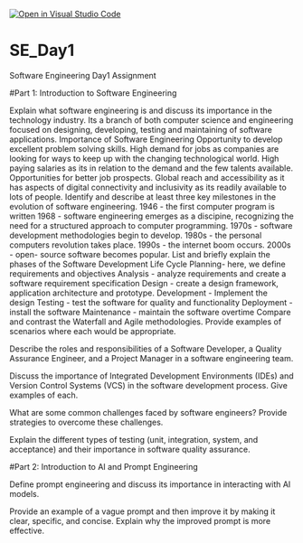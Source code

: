 [![Open in Visual Studio Code](https://classroom.github.com/assets/open-in-vscode-2e0aaae1b6195c2367325f4f02e2d04e9abb55f0b24a779b69b11b9e10269abc.svg)](https://classroom.github.com/online_ide?assignment_repo_id=18545272&assignment_repo_type=AssignmentRepo)
# SE_Day1
Software Engineering Day1 Assignment

#Part 1: Introduction to Software Engineering

Explain what software engineering is and discuss its importance in the technology industry.
Its a branch of both computer science and engineering focused on designing, developing, testing and maintaining of software applications.
Importance of Software Engineering
Opportunity to develop excellent problem solving skills.
High demand for jobs as companies are looking for ways to keep up with the changing technological world.
High paying salaries as its in relation to the demand and the few talents available.
Opportunities for better job prospects.
Global reach and accessibility as it has aspects of digital connectivity and inclusivity as its readily available to lots of people.
Identify and describe at least three key milestones in the evolution of software engineering.
1946 - the first computer program is written
1968 - software engineering emerges as a discipine, recognizing the need for a structured approach to computer programming.
1970s - software development methodologies begin to develop.
1980s - the personal computers revolution takes place.
1990s - the internet boom occurs.
2000s - open- source software becomes popular.
List and briefly explain the phases of the Software Development Life Cycle
Planning- here, we define requirements and objectives
Analysis - analyze requirements and create a software requirement specification
Design - create a design framework, application architecture and prototype.
Development - Implement the design
Testing - test the software for quality and functionality
Deployment - install the software
Maintenance - maintain the software overtime
Compare and contrast the Waterfall and Agile methodologies. Provide examples of scenarios where each would be appropriate.


Describe the roles and responsibilities of a Software Developer, a Quality Assurance Engineer, and a Project Manager in a software engineering team.


Discuss the importance of Integrated Development Environments (IDEs) and Version Control Systems (VCS) in the software development process. Give examples of each.


What are some common challenges faced by software engineers? Provide strategies to overcome these challenges.


Explain the different types of testing (unit, integration, system, and acceptance) and their importance in software quality assurance.


#Part 2: Introduction to AI and Prompt Engineering


Define prompt engineering and discuss its importance in interacting with AI models.


Provide an example of a vague prompt and then improve it by making it clear, specific, and concise. Explain why the improved prompt is more effective.
